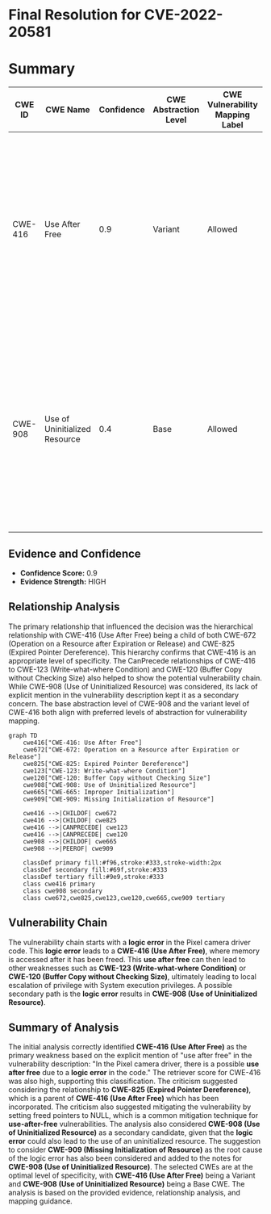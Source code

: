 # Final Resolution for CVE-2022-20581

# Summary
| CWE ID | CWE Name | Confidence | CWE Abstraction Level | CWE Vulnerability Mapping Label | CWE-Vulnerability Mapping Notes |
|---|---|---|---|---|---|
| CWE-416 | Use After Free | 0.9 | Variant | Allowed | Primary CWE. Consider relationship to CWE-825 and CWE-672. Mitigate by setting freed pointers to NULL. Investigate attack vectors related to driver interaction with crafted inputs.|
| CWE-908 | Use of Uninitialized Resource | 0.4 | Base | Allowed | Secondary Candidate. Logic error may lead to uninitialized resource. Explicitly initialize resources before use. Also consider CWE-909 as the missing initialization might be the root cause of the logic error. |

## Evidence and Confidence

*   **Confidence Score:** 0.9
*   **Evidence Strength:** HIGH

## Relationship Analysis
The primary relationship that influenced the decision was the hierarchical relationship with CWE-416 (Use After Free) being a child of both CWE-672 (Operation on a Resource after Expiration or Release) and CWE-825 (Expired Pointer Dereference). This hierarchy confirms that CWE-416 is an appropriate level of specificity. The CanPrecede relationships of CWE-416 to CWE-123 (Write-what-where Condition) and CWE-120 (Buffer Copy without Checking Size) also helped to show the potential vulnerability chain. While CWE-908 (Use of Uninitialized Resource) was considered, its lack of explicit mention in the vulnerability description kept it as a secondary concern. The base abstraction level of CWE-908 and the variant level of CWE-416 both align with preferred levels of abstraction for vulnerability mapping.

```mermaid
graph TD
    cwe416["CWE-416: Use After Free"]
    cwe672["CWE-672: Operation on a Resource after Expiration or Release"]
    cwe825["CWE-825: Expired Pointer Dereference"]
    cwe123["CWE-123: Write-what-where Condition"]
    cwe120["CWE-120: Buffer Copy without Checking Size"]
    cwe908["CWE-908: Use of Uninitialized Resource"]
    cwe665["CWE-665: Improper Initialization"]
    cwe909["CWE-909: Missing Initialization of Resource"]
    
    cwe416 -->|CHILDOF| cwe672
    cwe416 -->|CHILDOF| cwe825
    cwe416 -->|CANPRECEDE| cwe123
    cwe416 -->|CANPRECEDE| cwe120
    cwe908 -->|CHILDOF| cwe665
    cwe908 -->|PEEROF| cwe909

    classDef primary fill:#f96,stroke:#333,stroke-width:2px
    classDef secondary fill:#69f,stroke:#333
    classDef tertiary fill:#9e9,stroke:#333
    class cwe416 primary
    class cwe908 secondary
    class cwe672,cwe825,cwe123,cwe120,cwe665,cwe909 tertiary
```

## Vulnerability Chain
The vulnerability chain starts with a **logic error** in the Pixel camera driver code. This **logic error** leads to a **CWE-416 (Use After Free)**, where memory is accessed after it has been freed. This **use after free** can then lead to other weaknesses such as **CWE-123 (Write-what-where Condition)** or **CWE-120 (Buffer Copy without Checking Size)**, ultimately leading to local escalation of privilege with System execution privileges. A possible secondary path is the **logic error** results in **CWE-908 (Use of Uninitialized Resource)**.

## Summary of Analysis
The initial analysis correctly identified **CWE-416 (Use After Free)** as the primary weakness based on the explicit mention of "use after free" in the vulnerability description: "In the Pixel camera driver, there is a possible **use after free** due to a **logic error** in the code." The retriever score for CWE-416 was also high, supporting this classification. The criticism suggested considering the relationship to **CWE-825 (Expired Pointer Dereference)**, which is a parent of **CWE-416 (Use After Free)** which has been incorporated. The criticism also suggested mitigating the vulnerability by setting freed pointers to NULL, which is a common mitigation technique for **use-after-free** vulnerabilities. The analysis also considered **CWE-908 (Use of Uninitialized Resource)** as a secondary candidate, given that the **logic error** could also lead to the use of an uninitialized resource. The suggestion to consider **CWE-909 (Missing Initialization of Resource)** as the root cause of the logic error has also been considered and added to the notes for **CWE-908 (Use of Uninitialized Resource)**. The selected CWEs are at the optimal level of specificity, with **CWE-416 (Use After Free)** being a Variant and **CWE-908 (Use of Uninitialized Resource)** being a Base CWE. The analysis is based on the provided evidence, relationship analysis, and mapping guidance.